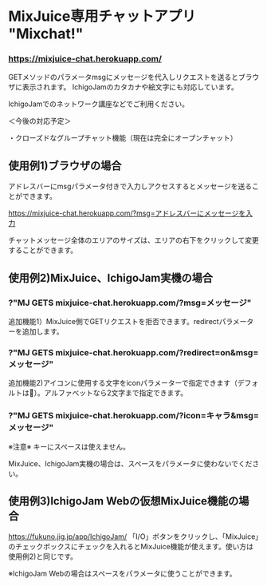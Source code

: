 # MixJuice専用チャットアプリ "Mixchat!"
### https://mixjuice-chat.herokuapp.com/

GETメソッドのパラメータmsgにメッセージを代入しリクエストを送るとブラウザに表示されます。
IchigoJamのカタカナや絵文字にも対応しています。

IchigoJamでのネットワーク講座などでご利用ください。

＜今後の対応予定＞

・クローズドなグループチャット機能（現在は完全にオープンチャット）

## 使用例1)ブラウザの場合
アドレスバーにmsgパラメータ付きで入力しアクセスするとメッセージを送ることができます。

https://mixjuice-chat.herokuapp.com/?msg=アドレスバーにメッセージを入力

チャットメッセージ全体のエリアのサイズは、エリアの右下をクリックして変更することができます。

## 使用例2)MixJuice、IchigoJam実機の場合
### ?"MJ GETS mixjuice-chat.herokuapp.com/?msg=メッセージ"

追加機能1）MixJuice側でGETリクエストを拒否できます。redirectパラメーターを追加します。

### ?"MJ GETS mixjuice-chat.herokuapp.com/?redirect=on&msg=メッセージ"

追加機能2)アイコンに使用する文字をiconパラメーターで指定できます（デフォルトは🍓）。アルファベットなら2文字まで指定できます。

### ?"MJ GETS mixjuice-chat.herokuapp.com/?icon=キャラ&msg=メッセージ"

※注意※ キーにスペースは使えません。

MixJuice、IchigoJam実機の場合は、スペースをパラメータに使わないでください。

## 使用例3)IchigoJam Webの仮想MixJuice機能の場合
https://fukuno.jig.jp/app/IchigoJam/
「I/O」ボタンをクリックし、「MixJuice」のチェックボックスにチェックを入れるとMixJuice機能が使えます。使い方は使用例2)と同じです。

※IchigoJam Webの場合はスペースをパラメータに使うことができます。